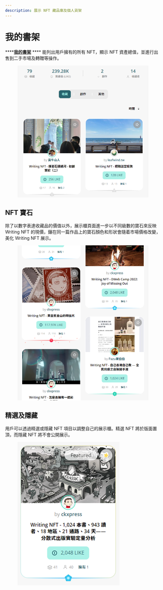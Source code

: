 ```yaml
---
description: 展示 NFT 藏品庫及個人貨架
---
```


# 我的書架

****[**我的書架**](https://liker.land/dashboard) **** 能列出用戶擁有的所有 NFT，顯示 NFT 資產總值，並進行出售到二手市場及轉贈等操作。

<figure><img src="../../.gitbook/assets/NFT Dashboard.png" alt=""><figcaption></figcaption></figure>

## NFT 寶石

除了以數字表達收藏品的價值以外，展示櫃頁面進一步以不同級數的寶石來反映 Writing NFT 的現價，鑲在同一篇作品上的寶石顏色和形狀會隨着市場價格改變，美化 Writing NFT 展示。

<figure><img src="../../.gitbook/assets/NFT Gem.png" alt=""><figcaption></figcaption></figure>

## 精選及隱藏

用戶可以透過精選或隱藏 NFT 項目以調整自己的展示櫃。精選 NFT 將於版面置頂，而隱藏 NFT 將不會公開展示。

<figure><img src="../../.gitbook/assets/Featured NFT.png" alt=""><figcaption></figcaption></figure>
